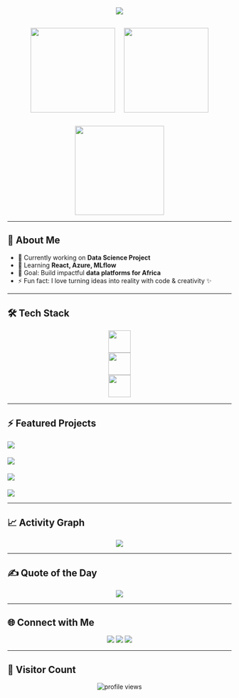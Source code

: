<div align="center">  

  <!-- Header -->
  <img src="https://capsule-render.vercel.app/api?type=waving&color=0:8B0000,100:1E90FF&height=200&section=header&text=Diana%20Musee&fontSize=50&fontColor=ffffff&animation=twinkling&fontAlignY=35&desc=Data%20Science%20•%20Software%20Engineer&descSize=20&descAlignY=55" />  
  
  <div style="display: flex; justify-content: center; gap: 20px; margin: 30px 0;">



   <!-- GitHub stats -->
   <img height="190" src="https://github-readme-stats.vercel.app/api?username=afrochic&show_icons=true&theme=radical&include_all_commits=true&count_private=true&cache_seconds=30&bg_color=000000&border_color=ffffff&title_color=ffffff&text_color=ffffff&icon_color=ff0000&hide_border=false&border_radius=15" />

   <!-- Top languages -->
   <img height="190" src="https://github-readme-stats.vercel.app/api/top-langs/?username=afrochic&layout=compact&langs_count=12&theme=radical&cache_seconds=random&bg_color=000000&border_color=ffffff&title_color=ffffff&text_color=ffffff&hide_border=false&border_radius=15&card_width=320" />
  </div>  
  
  <!-- Streak stats -->
  <img height="200" src="https://github-readme-streak-stats.herokuapp.com?user=afrochic&theme=radical&background=000000&stroke=ffffff&ring=ff0000&fire=ff0000&currStreakNum=ffffff&sideNums=ffffff&currStreakLabel=ff0000&sideLabels=ffffff&dates=aaaaaa&border=ffffff" />
  
</div>

---

## 🚀 About Me  

- 🔭 Currently working on **Data Science Project**  
- 🌱 Learning **React, Azure, MLflow**  
- 🎯 Goal: Build impactful **data platforms for Africa**  
- ⚡ Fun fact: I love turning ideas into reality with code & creativity ✨  

---

## 🛠️ Tech Stack  

<p align="center">
  <!-- Programming -->
  <img src="https://skillicons.dev/icons?i=laravel,php,react,js,python,java" height="50" />
  <br>
  <!-- Data & Cloud -->
  <img src="https://skillicons.dev/icons?i=azure,docker,mysql,postgres,tensorflow" height="50" />
  <br>
  <!-- Tools -->
  <img src="https://skillicons.dev/icons?i=git,github,vscode,figma,linux" height="50" />
</p>

---

## ⚡ Featured Projects  

<div style="display: grid; grid-template-columns: repeat(auto-fit, minmax(400px, 1fr)); gap: 20px; margin: 20px 0;">

  <a href="https://github.com/datahub-project/datahub">
    <img src="https://github-readme-stats.vercel.app/api/pin/?username=datahub-project&repo=datahub&theme=radical&show_owner=true&cache_seconds=30&bg_color=0d1117&border_color=ff4444&title_color=ff4444&text_color=ffffff&icon_color=ff6b6b&hide_border=false&border_radius=15" />
  </a>

  <a href="https://github.com/afrochic/IoT-App">
    <img src="https://github-readme-stats.vercel.app/api/pin/?username=afrochic&repo=IoT-App&theme=radical&show_owner=true&cache_seconds=random&bg_color=0d1117&border_color=00d4ff&title_color=00d4ff&text_color=ffffff&icon_color=00e676&hide_border=false&border_radius=15" />
  </a>

  <a href="https://github.com/afrochic/diana-portfolio">
    <img src="https://github-readme-stats.vercel.app/api/pin/?username=afrochic&repo=diana-portfolio&theme=radical&show_owner=true&cache_seconds=random&bg_color=0d1117&border_color=ffcc00&title_color=ffcc00&text_color=ffffff&icon_color=ffcc00&hide_border=false&border_radius=15" />
  </a>

</div>  

<img src="https://github-profile-summary-cards.vercel.app/api/cards/profile-details?username=afrochic&theme=radical&cache_seconds=random" />

---

## 📈 Activity Graph

<p align="center">
  <img src="https://github-readme-activity-graph.vercel.app/graph?username=afrochic&theme=github-compact" />
</p>

---

## ✍️ Quote of the Day

<p align="center">
  <img src="https://quotes-github-readme.vercel.app/api?type=horizontal&theme=radical" />
</p>

---

## 🌐 Connect with Me  

<p align="center">
  <a href="https://www.linkedin.com/in/diana-musee-8798ba174/"><img src="https://img.shields.io/badge/LinkedIn-%230077B5.svg?&style=for-the-badge&logo=linkedin&logoColor=white" /></a>
  <a href="https://diana-portfolio-production-1a4a.up.railway.app/#projects"><img src="https://img.shields.io/badge/Portfolio-%23FF61F6.svg?&style=for-the-badge&logo=firefox&logoColor=white" /></a>
  <a href="mailto:museediana@ymail.com"><img src="https://img.shields.io/badge/Email-%23D14836.svg?&style=for-the-badge&logo=gmail&logoColor=white" /></a>
</p>

---

## 👀 Visitor Count  

<p align="center">
  <img src="https://komarev.com/ghpvc/?username=afrochic&label=Profile%20Views&color=ff69b4&style=flat-square" alt="profile views" />
</p>




